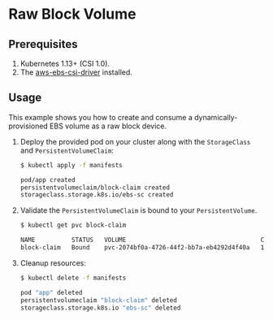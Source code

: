 # Raw Block Volume

## Prerequisites

1. Kubernetes 1.13+ (CSI 1.0).
2. The [aws-ebs-csi-driver](https://github.com/kubernetes-sigs/aws-ebs-csi-driver) installed.

## Usage

This example shows you how to create and consume a dynamically-provisioned EBS volume as a raw block device.

1. Deploy the provided pod on your cluster along with the `StorageClass` and `PersistentVolumeClaim`:
    ```sh
    $ kubectl apply -f manifests

    pod/app created
    persistentvolumeclaim/block-claim created
    storageclass.storage.k8s.io/ebs-sc created
    ```

2. Validate the `PersistentVolumeClaim` is bound to your `PersistentVolume`.
    ```sh
    $ kubectl get pvc block-claim

    NAME          STATUS   VOLUME                                     CAPACITY   ACCESS MODES   STORAGECLASS   AGE
    block-claim   Bound    pvc-2074bf0a-4726-44f2-bb7a-eb4292d4f40a   10Gi       RWO            ebs-sc
    ```

3. Cleanup resources:
    ```sh
    $ kubectl delete -f manifests

    pod "app" deleted
    persistentvolumeclaim "block-claim" deleted
    storageclass.storage.k8s.io "ebs-sc" deleted
    ```